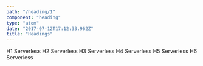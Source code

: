 ```yaml
---
path: "/heading/1"
component: "heading"
type: "atom"
date: "2017-07-12T17:12:33.962Z"
title: "Headings"
---
```

<codeblock>
<Box>
  <Heading.h1>
    H1 Serverless
  </Heading.h1>
  <Heading.h2>
    H2 Serverless
  </Heading.h2>
  <Heading.h3>
    H3 Serverless
  </Heading.h3>
  <Heading.h4>
    H4 Serverless
  </Heading.h4>
  <Heading.h5>
    H5 Serverless
  </Heading.h5>
  <Heading.h6>
    H6 Serverless
  </Heading.h6>
</Box>
</codeblock>
